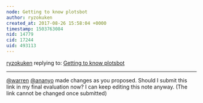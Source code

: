 ```yaml
---
node: Getting to know plotsbot
author: ryzokuken
created_at: 2017-08-26 15:58:04 +0000
timestamp: 1503763084
nid: 14779
cid: 17244
uid: 493113
---
```




[ryzokuken](../profile/ryzokuken) replying to: [Getting to know plotsbot](../notes/ryzokuken/08-23-2017/getting-to-know-plotsbot)

----
[@warren](/profile/warren) [@ananyo](/profile/ananyo) made changes as you proposed. Should I submit this link in my final evaluation now? I can keep editing this note anyway. (The link cannot be changed once submitted)
